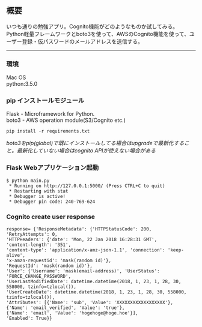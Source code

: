 ## 概要
いつも通りの勉強アプリ。Cognito機能がどのようなものか試してみる。  
Python軽量フレームワークとboto3を使って、AWSのCognito機能を使って、ユーザー登録・仮パスワードのメールアドレスを送信する。

---
### 環境
Mac OS  
python:3.5.0 

### pip インストールモジュール
Flask - Microframework for Python.  
boto3 - AWS operation module(S3/Cognito etc.)

```    
pip install -r requirements.txt
```

*boto3をpip(global)で既にインストールしてる場合はupgradeで最新化すること。最新化していない場合はcognito APIが使えない場合がある*


### Flask Webアプリケーション起動
```  
$ python main.py
 * Running on http://127.0.0.1:5000/ (Press CTRL+C to quit)
 * Restarting with stat
 * Debugger is active!
 * Debugger pin code: 240-769-624
```  

### Cognito create user response
```  
response= {'ResponseMetadata': {'HTTPStatusCode': 200, 'RetryAttempts': 0, 
'HTTPHeaders': {'date': 'Mon, 22 Jan 2018 16:28:31 GMT', 
'content-length': '351', 
'content-type': 'application/x-amz-json-1.1', 'connection': 'keep-alive', 
'x-amzn-requestid': 'mask(random id)'}, 
'RequestId': 'mask(random id)'}, 
'User': {'Username': 'mask(email-address)', 'UserStatus': 'FORCE_CHANGE_PASSWORD', 
'UserLastModifiedDate': datetime.datetime(2018, 1, 23, 1, 28, 30, 558000, tzinfo=tzlocal()), 
'UserCreateDate': datetime.datetime(2018, 1, 23, 1, 28, 30, 558000, tzinfo=tzlocal()), 
'Attributes': [{'Name': 'sub', 'Value': 'XXXXXXXXXXXXXXXXXX'}, 
{'Name': 'email_verified', 'Value': 'true'}, 
{'Name': 'email', 'Value': 'hogehoge@hoge.hoe'}], 
'Enabled': True}}
```  